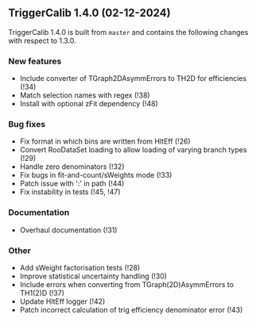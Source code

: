 ## TriggerCalib 1.4.0 (02-12-2024)

TriggerCalib 1.4.0 is built from ``master`` and contains the following changes with respect to 1.3.0.

### New features
 - Include converter of TGraph2DAsymmErrors to TH2D for efficiencies (!34)
 - Match selection names with regex (!38)
 - Install with optional zFit dependency (!48)

### Bug fixes
 - Fix format in which bins are written from HltEff (!26)
 - Convert RooDataSet loading to allow loading of varying branch types (!29)
 - Handle zero denominators (!32)
 - Fix bugs in fit-and-count/sWeights mode (!33)
 - Patch issue with ':' in path (!44)
 - Fix instability in tests (!45, !47)

### Documentation
 - Overhaul documentation (!31)

### Other
 - Add sWeight factorisation tests (!28)
 - Improve statistical uncertainty handling (!30)
 - Include errors when converting from TGraph(2D)AsymmErrors to TH1(2)D (!37)
 - Update HltEff logger (!42)
 - Patch incorrect calculation of trig efficiency denominator error (!43)